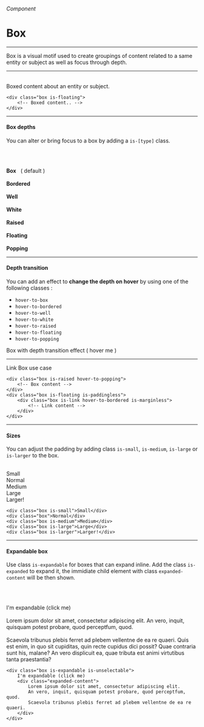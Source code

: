<h6 class="is-uppercase has-text-grey has-text-weight-medium is-size-6 is-size-7-mobile">Component</h6>
<h1 class="title is-family-secondary is-size-2-mobile">Box</h1>
<hr class="is-visible is-size-4">
<p class="subtitle is-family-secondary has-text-dark">
    <span class="has-text-weight-semibold">Box</span> is a visual motif used to create groupings of content related to a same entity or subject as well as focus through depth.
</p>
<hr class="is-visible is-size-4"><br>

<div class="box is-well is-radiusless-b is-marginless is-large">
    <div class="box is-floating is-large">Boxed content about an entity or subject.</div>
</div>

    <div class="box is-floating">
        <!-- Boxed content.. -->
    </div>
<hr class="is-size-1 is-visible">

<h4 class="title is-family-primary"><strong>Box depths</strong></h4>

You can alter or bring focus to a box by adding a `is-[type]` class.

<br><br>

<div class="box is-well is-large">

<div class="box">
    <div class="subtitle has-text-grey-dark is-6"><strong>Box</strong> &nbsp; ( default )</div>
</div>
<br>
<div class="box is-bordered has-text-grey is-medium">
    <div class="subtitle has-text-grey-dark is-6"><strong>Bordered</strong></div>
</div>
<br>
<div class="box is-well is-link has-text-grey is-medium">
    <div class="subtitle has-text-grey-dark is-6"><strong>Well</strong></div>
</div>
<br>
<div class="box is-white is-medium">
    <div class="subtitle has-text-grey-dark is-6"><strong>White</strong></div>
</div>
<br>
<div class="box is-raised is-medium">
    <div class="subtitle has-text-grey-dark is-6"><strong>Raised</strong></div>
</div>
<br>
<div class="box is-floating is-medium">
    <div class="subtitle has-text-grey-dark is-6"><strong>Floating</strong></div>
</div>
<br>
<div class="box is-popping is-medium">
    <div class="subtitle has-text-grey-dark is-6"><strong>Popping</strong></div>
</div>
</div>

<hr class="is-size-1 is-visible">

<h4 class="title is-family-primary"><strong>Depth transition</strong></h4>

You can add an effect to <strong>change the depth on hover</strong> by using one of the following classes :

<ul class="list">
    <li><code>hover-to-box</code></li>
    <li><code>hover-to-bordered</code></li>
    <li><code>hover-to-well</code></li>
    <li><code>hover-to-white</code></li>
    <li><code>hover-to-raised</code></li>
    <li><code>hover-to-floating</code></li>
    <li><code>hover-to-popping</code></li>
</ul>

<div class="box is-large has-background-white-bis is-radiusless-b is-marginless">
    <div class="box is-raised hover-to-popping">Box with depth transition effect ( hover me )</div>
    <hr>
    <div class="box is-paddingless is-floating">
        <div class="box is-marginless is-link hover-to-bordered">Link Box use case</div>
    </div>
</div>

    <div class="box is-raised hover-to-popping">
        <!-- Box content -->
    </div>
    <div class="box is-floating is-paddingless">
        <div class="box is-link hover-to-bordered is-marginless">
            <!-- Link content -->
        </div>
    </div>
<hr class="is-size-1 is-visible">

<h4 class="title is-family-primary"><strong>Sizes</strong></h4>

You can adjust the padding by adding class `is-small`, `is-medium`, `is-large` or `is-larger` to the box.

<br>

<div class="box is-well is-radiusless-b is-marginless">
    <div class="level">
        <div class="level-item"><div class="box is-raised is-small is-size-6">Small</div></div>
        <div class="level-item"><div class="box is-raised ">Normal</div></div>
        <div class="level-item"><div class="box is-raised is-medium">Medium</div></div>
        <div class="level-item"><div class="box is-raised is-large">Large</div></div>
        <div class="level-item"><div class="box is-raised is-larger">Larger!</div></div>
    </div>
</div>

    <div class="box is-small">Small</div>
    <div class="box">Normal</div>
    <div class="box is-medium">Medium</div>
    <div class="box is-large">Large</div>
    <div class="box is-larger">Larger!</div>
<hr class="is-size-1 is-visible">

<h4 class="title is-family-primary"><strong>Expandable box</strong></h4>

Use class `is-expandable` for boxes that can expand inline. Add the class `is-expanded` to expand it, the immidiate child element with class `expanded-content` will be then shown.

<br><br>

<div class="box is-well is-radiusless-b is-marginless ">
    <div class="box">
        <div id="ebox" class="box is-large is-floating is-expandable is-unselectable" onclick="toggleExpand('ebox')">
            <span class="title is-4 has-text-grey-darker is-spaced">I'm expandable <span class="has-text-grey has-text-weight-normal">(click me)</span></span>
            <div class="expanded-content">
                <br>
                <div class="subtitle is-4 is-family-secondary">Lorem ipsum dolor sit amet, consectetur adipiscing elit. An vero, inquit, quisquam potest probare, quod perceptfum, quod.<br><br>Scaevola tribunus plebis ferret ad plebem vellentne de ea re quaeri. Quis est enim, in quo sit cupiditas, quin recte cupidus dici possit? Quae contraria sunt his, malane? An vero displicuit ea, quae tributa est animi virtutibus tanta praestantia?</div>
            </div>
        </div>
    </div>
</div>

    <div class="box is-expandable is-unselectable">
        I'm expandable (click me)
        <div class="expanded-content">
            Lorem ipsum dolor sit amet, consectetur adipiscing elit.
            An vero, inquit, quisquam potest probare, quod perceptfum, quod.
            Scaevola tribunus plebis ferret ad plebem vellentne de ea re quaeri.
        </div>
    </div>
